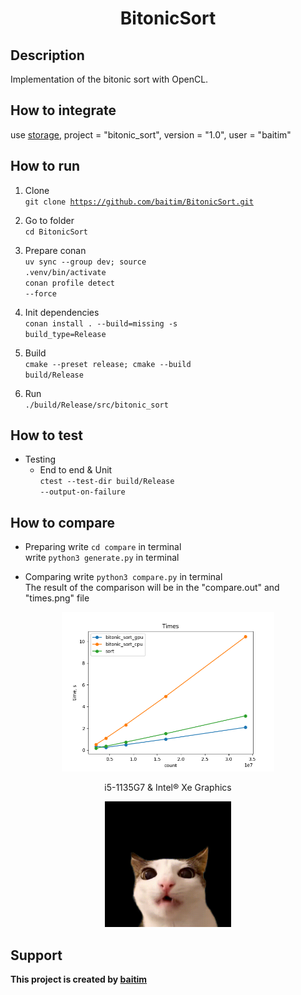 <h1 align="center">BitonicSort</h1>

## Description

 Implementation of the bitonic sort with OpenCL.

## How to integrate
 
 use [storage](https://github.com/baitim/ConanPackages), project = "bitonic_sort", version = "1.0", user = "baitim"

## How to run

1. Clone <br>
    <code>git clone https://github.com/baitim/BitonicSort.git</code>

2. Go to folder <br>
    <code>cd BitonicSort</code>

3. Prepare conan <br>
    <code>uv sync --group dev; source .venv/bin/activate</code><br>
    <code>conan profile detect --force</code>

4. Init dependencies <br>
    <code>conan install . --build=missing -s build_type=Release</code><br>

5. Build <br>
    <code>cmake --preset release; cmake --build build/Release</code><br>

6. Run <br>
    <code>./build/Release/src/bitonic_sort</code>

## How to test

* Testing
    - End to end & Unit<br>
        <code>ctest --test-dir build/Release --output-on-failure</code>

## How to compare

* Preparing
    write <code>cd compare</code> in terminal <br>
    write <code>python3 generate.py</code> in terminal <br>

* Comparing
    write <code>python3 compare.py</code> in terminal <br>
    The result of the comparison will be in the "compare.out" and "times.png" file

<figure>
    <p align="center"><img src="https://github.com/baitim/BitonicSort/blob/main/compare/times.png" width="80%"></p>
    <figcaption><p align="center">i5-1135G7 & Intel® Xe Graphics</p></figcaption>
</figure>

<p align="center"><img src="https://github.com/baitim/BitonicSort/blob/main/images/cat.gif" width="40%"></p>

## Support
**This project is created by [baitim](https://t.me/bai_tim)**
